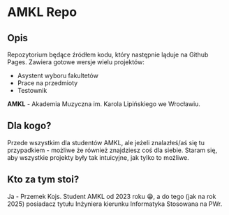 # AMKL Repo
 
## Opis
Repozytorium będące źródłem kodu, który następnie ląduje na Github Pages. Zawiera gotowe wersje wielu projektów:
- Asystent wyboru fakultetów
- Prace na przedmioty
- Testownik

**AMKL** - Akademia Muzyczna im. Karola Lipińskiego we Wrocławiu.

## Dla kogo?
Przede wszystkim dla studentów AMKL, ale jeżeli znalazłeś/aś się tu przypadkiem - możliwe że również znajdziesz coś dla siebie.
Staram się, aby wszystkie projekty były tak intuicyjne, jak tylko to możliwe.

## Kto za tym stoi?
Ja - Przemek Kojs. Student AMKL od 2023 roku 😁, a do tego (jak na rok 2025) posiadacz tytułu Inżyniera kierunku Informatyka Stosowana na PWr.